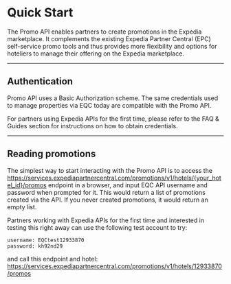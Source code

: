 # Quick Start
The Promo API enables partners to create promotions in the Expedia marketplace. It complements the existing Expedia Partner Central (EPC) self-service promo tools and thus provides more flexibility and options for hoteliers to manage their offering on the Expedia marketplace.

----

## Authentication
Promo API uses a Basic Authorization scheme. The same credentials used to manage properties via EQC today are compatible with the Promo API. 

For partners using Expedia APIs for the first time, please refer to the FAQ & Guides section for instructions on how to obtain credentials.

----

## Reading promotions
The simplest way to start interacting with the Promo API is to access the 
<https://services.expediapartnercentral.com/promotions/v1/hotels/{your_hotel_id}/promos> endpoint in a browser, and input EQC API username and password when prompted for it. This would return a list of promotions created via the API. If you never created promotions, it would return an empty list.

Partners working with Expedia APIs for the first time and interested in testing this right away can use the following test account to try:
```
username: EQCtest12933870
password: kh92nd29
```
and call this endpoint and hotel: https://services.expediapartnercentral.com/promotions/v1/hotels/12933870/promos
